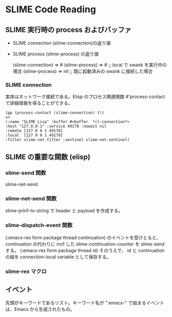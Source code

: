 # SLIME Code Reading

## SLIME 実行時の process およびバッファ

* SLIME connection  (slime-connection)の返り値
* SLIME process (slime-process) の返り値

    (slime-connection)
    => #<process SLIME Lisp>
    (slime-process)
    => #<process inferior-lisp>  ;; local で swank を実行中の場合
    (slime-process)
    => nil ;; 既に起動済みの swank に接続した場合

### SLIME connection

実体はネットワーク接続である。Elisp のプロセス関連関数 #'process-contact で詳細情報を得ることができる。

    (pp (process-contact (slime-connection) t))
    =>
    (:name "SLIME Lisp" :buffer #<buffer  *cl-connection*>
    :host "127.0.0.1" :service 49178 :nowait nil
    :remote [127 0 0 1 49178]
    :local  [127 0 0 1 49179]
    :filter slime-net-filter :sentinel slime-net-sentinel)
    
## SLIME の重要な関数 (elisp)

### slime-send 関数

slime-net-send

### slime-net-send 関数

slime-prin1-to-string で header と payload を作成する。

### slime-dispatch-event 関数

(:emacs-rex form package thread continuation) のイベントを受けとると、continuation の代わりに incf した slime-continuation-counter を slime-send する。 (:emacs-rex form package thread id)
そのうえで、 id と continuation の組を connection-local variable として保存する。

### slime-rex マクロ

## イベント

先頭がキーワードであるリスト。キーワード名が ":emacs-" で始まるイベントは、Emacs から生成されたもの。



